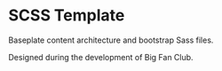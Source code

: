 # SCSS Template

Baseplate content architecture and bootstrap Sass files. 

Designed during the development of Big Fan Club.